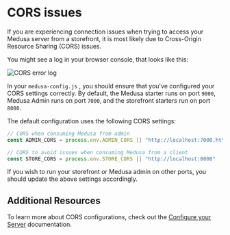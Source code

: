 # CORS issues

If you are experiencing connection issues when trying to access your Medusa server from a storefront, it is most likely due to Cross-Origin Resource Sharing (CORS) issues.

You might see a log in your browser console, that looks like this:

![CORS error log](https://user-images.githubusercontent.com/11460645/193607957-ab160585-03c6-4b3c-b2cc-001f5bd6aa9d.png)

In your `medusa-config.js` , you should ensure that you've configured your CORS settings correctly. By default, the Medusa starter runs on port `9000`, Medusa Admin runs on port `7000`, and the storefront starters run on port `8000`.

The default configuration uses the following CORS settings:

```jsx
// CORS when consuming Medusa from admin
const ADMIN_CORS = process.env.ADMIN_CORS || "http://localhost:7000,http://localhost:7001"

// CORS to avoid issues when consuming Medusa from a client
const STORE_CORS = process.env.STORE_CORS || "http://localhost:8000"
```

If you wish to run your storefront or Medusa admin on other ports, you should update the above settings accordingly.

## Additional Resources

To learn more about CORS configurations, check out the [Configure your Server](../usage/configurations.md) documentation.
